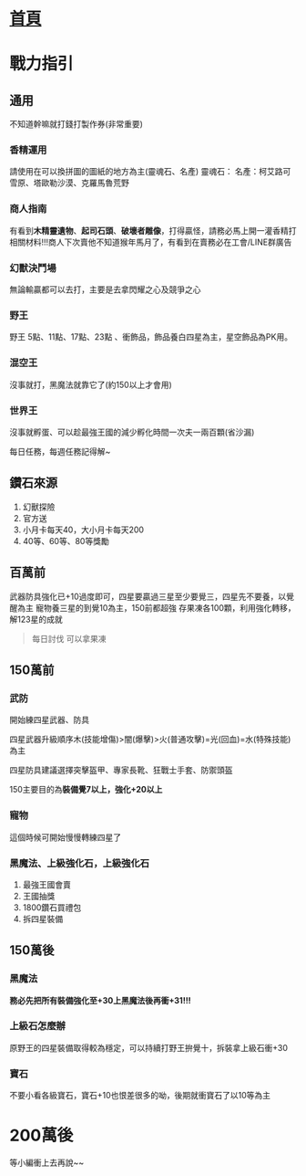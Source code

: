 [首頁](首頁.md)
===
# 戰力指引
## 通用
不知道幹嘛就打錢打製作券(非常重要)

### 香精運用
請使用在可以換拼圖的圖紙的地方為主(靈魂石、名產)
靈魂石：
名產：柯艾路可雪原、塔歐勒沙漠、克羅馬魯荒野

### 商人指南
有看到**木精靈遺物**、**起司石頭**、**破壞者雕像**，打得贏怪，請務必馬上開一灌香精打相關材料!!!商人下次賣他不知道猴年馬月了，有看到在賣務必在工會/LINE群廣告

### 幻獸決鬥場
無論輸贏都可以去打，主要是去拿閃耀之心及競爭之心

### 野王
野王 5點、11點、17點、23點 、衝飾品，飾品養白四星為主，星空飾品為PK用。
### 混空王
沒事就打，黑魔法就靠它了(約150以上才會用)

### 世界王
沒事就孵蛋、可以趁最強王國的減少孵化時間一次夫一兩百顆(省沙漏)

每日任務，每週任務記得解~

## 鑽石來源
1. 幻獸探險
2. 官方送
3. 小月卡每天40，大小月卡每天200
4. 40等、60等、80等獎勵

## 百萬前
武器防具強化已+10過度即可，四星要贏過三星至少要覺三，四星先不要養，以覺醒為主
寵物養三星的到覺10為主，150前都超強
存果凍各100顆，利用強化轉移，解123星的成就
> 每日討伐 可以拿果凍
## 150萬前
### 武防
開始練四星武器、防具

四星武器升級順序木(技能增傷)>闇(爆擊)>火(普通攻擊)=光(回血)=水(特殊技能)為主

四星防具建議選擇突擊盔甲、專家長靴、狂戰士手套、防禦頭盔

150主要目的為**裝備覺7以上，強化+20以上**
### 寵物
這個時候可開始慢慢轉練四星了

### 黑魔法、上級強化石，上級強化石
1. 最強王國會賣
2. 王國抽獎
3. 1800鑽石買禮包
4. 拆四星裝備

## 150萬後
### 黑魔法
**務必先把所有裝備強化至+30上黑魔法後再衝+31!!!**

### 上級石怎麼辦
原野王的四星裝備取得較為穩定，可以持續打野王拚覺十，拆裝拿上級石衝+30

### 寶石
不要小看各級寶石，寶石+10也恨差很多的呦，後期就衝寶石了以10等為主

# 200萬後
等小編衝上去再說~~
